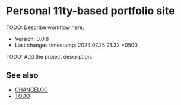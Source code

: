 <!--
@since 2024.05.04, 21:07
@changed 2024.05.04, 21:07
-->

# Personal 11ty-based portfolio site

TODO: Describe workflow here.

- Version: 0.0.8
- Last changes timestamp: 2024.07.25 21:32 +0500

TODO: Add the project description.

## See also

- [CHANGELOG](CHANGELOG.md)
- [TODO](TODO.md)

